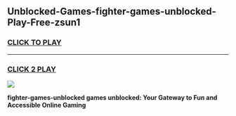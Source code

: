 
## Unblocked-Games-fighter-games-unblocked-Play-Free-zsun1
<h3>
<a href="https://premium76.site?title=fighter-games-unblocked&ref=20A">CLICK TO PLAY</a></h3>
<hr>

<h3>
<a href="https://premium76.site?title=fighter-games-unblocked&ref=20A">CLICK 2 PLAY</a>
  
</h3>

<a href="https://premium76.site?title=fighter-games-unblocked&ref=20A"><img src="https://clearcache.store/games.png"></a>


**fighter-games-unblocked games unblocked: Your Gateway to Fun and Accessible Online Gaming**
